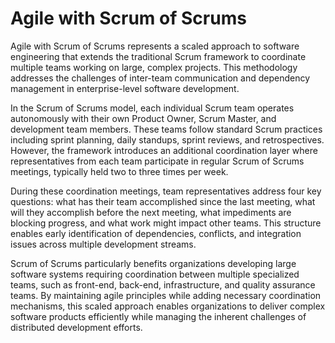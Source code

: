 # Agile with Scrum of Scrums

Agile with Scrum of Scrums represents a scaled approach to software engineering that extends the traditional Scrum framework to coordinate multiple teams working on large, complex projects. This methodology addresses the challenges of inter-team communication and dependency management in enterprise-level software development.

In the Scrum of Scrums model, each individual Scrum team operates autonomously with their own Product Owner, Scrum Master, and development team members. These teams follow standard Scrum practices including sprint planning, daily standups, sprint reviews, and retrospectives. However, the framework introduces an additional coordination layer where representatives from each team participate in regular Scrum of Scrums meetings, typically held two to three times per week.

During these coordination meetings, team representatives address four key questions: what has their team accomplished since the last meeting, what will they accomplish before the next meeting, what impediments are blocking progress, and what work might impact other teams. This structure enables early identification of dependencies, conflicts, and integration issues across multiple development streams.

Scrum of Scrums particularly benefits organizations developing large software systems requiring coordination between multiple specialized teams, such as front-end, back-end, infrastructure, and quality assurance teams. By maintaining agile principles while adding necessary coordination mechanisms, this scaled approach enables organizations to deliver complex software products efficiently while managing the inherent challenges of distributed development efforts.
